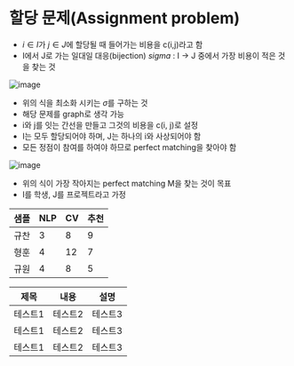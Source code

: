 # 할당 문제(Assignment problem)
- $i \in I$가 $j \in J$에 할당될 때 들어가는 비용을 c(i,j)라고 함
- I에서 J로 가는 일대일 대응(bijection) $sigma$ : I -> J 중에서 가장 비용이 적은 것을 찾는 것

![image](https://github.com/as9786/ML-DLPratice/assets/80622859/b37ab596-805b-4c18-a288-1ead5804474a)

- 위의 식을 최소화 시키는 $\sigma$를 구하는 것
- 해당 문제를 graph로 생각 가능
- i와 j를 잇는 간선을 만들고 그것의 비용을 c(i, j)로 설정
- I는 모두 할당되어야 하며, J는 하나의 i와 사상되어야 함
- 모든 정점이 참여를 하여야 하므로 perfect matching을 찾아야 함

![image](https://github.com/as9786/ML-DLPratice/assets/80622859/2e603cb0-efdb-4d13-a5e5-c88681f7799e)

- 위의 식이 가장 작아지는 perfect matching M을 찾는 것이 목표
- I를 학생, J를 프로젝트라고 가정

|샘플|NLP|CV|추천|
|---|---|---|---|
|규찬|3|8|9|
|형훈|4|12|7|
|규원|4|8|5|

|제목|내용|설명|
|------|---|---|
|테스트1|테스트2|테스트3|
|테스트1|테스트2|테스트3|
|테스트1|테스트2|테스트3|
